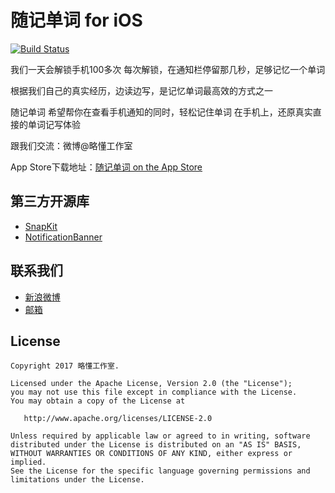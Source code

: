 # 随记单词 for iOS
[![Build Status](https://travis-ci.org/woodyyan/oneword.svg?branch=develop)](https://travis-ci.org/woodyyan/oneword)

我们一天会解锁手机100多次
每次解锁，在通知栏停留那几秒，足够记忆一个单词

根据我们自己的真实经历，边读边写，是记忆单词最高效的方式之一

随记单词
希望帮你在查看手机通知的同时，轻松记住单词
在手机上，还原真实直接的单词记写体验

跟我们交流：微博@略懂工作室

App Store下载地址：[随记单词 on the App Store](https://itunes.apple.com/us/app/%E9%9A%8F%E8%AE%B0%E5%8D%95%E8%AF%8D/id1227214796?l=zh&ls=1&mt=8)

## 第三方开源库

* [SnapKit](https://github.com/SnapKit/SnapKit)
* [NotificationBanner](https://github.com/Daltron/NotificationBanner)

## 联系我们
* [新浪微博](http://weibo.com/u/5613355795)
* [邮箱](easystudio@outlook.com)

## License

```
Copyright 2017 略懂工作室.

Licensed under the Apache License, Version 2.0 (the "License");
you may not use this file except in compliance with the License.
You may obtain a copy of the License at

   http://www.apache.org/licenses/LICENSE-2.0

Unless required by applicable law or agreed to in writing, software
distributed under the License is distributed on an "AS IS" BASIS,
WITHOUT WARRANTIES OR CONDITIONS OF ANY KIND, either express or implied.
See the License for the specific language governing permissions and
limitations under the License.
```
